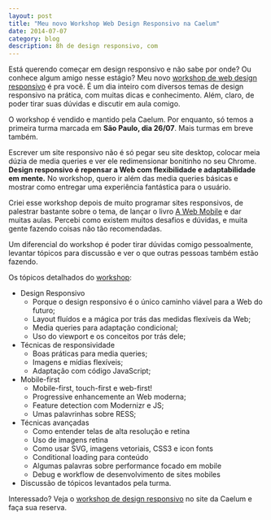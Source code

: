 ```yaml
---
layout: post
title: "Meu novo Workshop Web Design Responsivo na Caelum"
date: 2014-07-07
category: blog
description: 8h de design responsivo, com 
---
```


Está querendo começar em design responsivo e não sabe por onde? Ou conhece algum amigo nesse estágio? Meu novo [workshop de web design responsivo](https://www.caelum.com.br/workshop-web-design-responsivo/) é pra você. É um dia inteiro com diversos temas de design responsivo na prática, com muitas dicas e conhecimento. Além, claro, de poder tirar suas dúvidas e discutir em aula comigo.

O workshop é vendido e mantido pela Caelum. Por enquanto, só temos a primeira turma marcada em **São Paulo, dia 26/07**. Mais turmas em breve também.

Escrever um site responsivo não é só pegar seu site desktop, colocar meia dúzia de media queries e ver ele redimensionar bonitinho no seu Chrome. **Design responsivo é repensar a Web com flexibilidade e adaptabilidade em mente.** No workshop, quero ir além das media queries básicas e mostrar como entregar uma experiência fantástica para o usuário.

Criei esse workshop depois de muito programar sites responsivos, de palestrar bastante sobre o tema, de lançar o livro [A Web Mobile](/livro-web-mobile/) e dar muitas aulas. Percebi como existem muitos desafios e dúvidas, e muita gente fazendo coisas não tão recomendadas.

Um diferencial do workshop é poder tirar dúvidas comigo pessoalmente, levantar tópicos para discussão e ver o que outras pessoas também estão fazendo.

Os tópicos detalhados do [workshop](https://www.caelum.com.br/workshop-web-design-responsivo/):

* Design Responsivo
  * Porque o design responsivo é o único caminho viável para a Web do futuro;
  * Layout fluídos e a mágica por trás das medidas flexíveis da Web;
  * Media queries para adaptação condicional;
  * Uso do viewport e os conceitos por trás dele;
* Técnicas de responsividade
  * Boas práticas para media queries;
  * Imagens e mídias flexíveis;
  * Adaptação com código JavaScript;
* Mobile-first
  * Mobile-first, touch-first e web-first!
  * Progressive enhancemente an Web moderna;
  * Feature detection com Modernizr e JS;
  * Umas palavrinhas sobre RESS;
* Técnicas avançadas
  * Como entender telas de alta resolução e retina
  * Uso de imagens retina
  * Como usar SVG, imagens vetoriais, CSS3 e icon fonts
  * Conditional loading para conteúdo
  * Algumas palavras sobre performance focado em mobile
  * Debug e workflow de desenvolvimento de sites mobiles
* Discussão de tópicos levantados pela turma.

Interessado? Veja o [workshop de design responsivo](https://www.caelum.com.br/workshop-web-design-responsivo/) no site da Caelum e faça sua reserva.